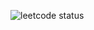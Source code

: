![leetcode status](https://leetcard.jacoblin.cool/peterjohnshi?&theme=nord&radius=30&font=source_code_pro)
